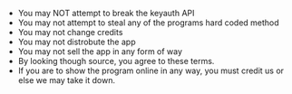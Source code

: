 - You may NOT attempt to break the keyauth API
- You may not attempt to steal any of the programs hard coded method
- You may not change credits
- You may not distrobute the app
- You may not sell the app in any form of way
- By looking though source, you agree to these terms.
- If you are to show the program online in any way, you must credit us or else we may take it down.
